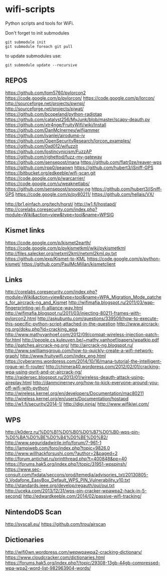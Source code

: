 wifi-scripts
============

Python scripts and tools for WiFi.

Don't forget to init submodules
```
git submodule init
git submodule foreach git pull
```

to update submodules use:
```
git submodule update --recursive
```

## REPOS
https://github.com/tom5760/pylorcon2
https://code.google.com/p/pylorcon/
https://code.google.com/p/lorcon/
http://sourceforge.net/projects/pwnpi/
http://sourceforge.net/projects/piwat/
https://github.com/bcopeland/python-radiotap
https://github.com/catalyst256/MyJunk/blob/master/scapy-deauth.py
https://github.com/xtr4nge/FruityWifi/wiki/Install
https://github.com/DanMcInerney/wifijammer
https://github.com/ivanlei/airodump-iv
https://github.com/OpenSecurityResearch/lorcon_examples/
https://github.com/0xd012/wifuzzit
https://github.com/lostincynicism/FuzzAP
https://github.com/righettod/fuzz-my-gateway
https://github.com/sensepost/mana
https://github.com/flatr0ze/reaver-wps
https://github.com/rpp0/peapwn
https://github.com/hubert3/iSniff-GPS
https://bitbucket.org/edkeeble/wifi-scan.git
https://code.google.com/p/warcarrier/
https://code.google.com/u/weaknetlabs/
https://github.com/sensepost/snoopy-ng
https://github.com/hubert3/iSniff-GPS
https://code.google.com/p/py80211/
https://github.com/hellais/VX/


http://br1.einfach.org/tech/horst/
http://w1.fi/hostapd/
http://corelabs.coresecurity.com/index.php?module=Wiki&action=view&type=tool&name=WPSIG

## Kismet links

https://code.google.com/p/kismet2earth/
https://code.google.com/p/pykismetkml/wiki/pykismetkml
http://files.salecker.org/netxml2kml/netxml2kml.py.txt
https://github.com/exp/Kismet-to-KML
https://code.google.com/p/python-kismet/
https://github.com/PaulMcMillan/kismetclient


## Links

http://corelabs.coresecurity.com/index.php?module=Wiki&action=view&type=tool&name=WPA_Migration_Mode_patches_for_aircrack-ng_and_Kismet
http://wifimafia.blogspot.ru/2011/03/wap-fingerprinting-wi-fi-alliance-way.html
http://wifimafia.blogspot.ru/2011/03/injecting-80211-frames-with-pylorcon2.html
http://askubuntu.com/questions/339509/how-to-execute-this-specific-python-script-attached-in-the-question
http://www.aircrack-ng.org/doku.php?id=cracking_wpa
http://www.mathyvanhoef.com/2012/09/compat-wireless-injection-patch-for.html
http://people.cs.kuleuven.be/~mathy.vanhoef/papers/wpatkip.pdf
http://patches.aircrack-ng.org/
http://aircrack-ng.blogspot.ru/
http://www.swilliamsgroup.com/how-to-quickly-create-a-wifi-network-graph/
http://www.fruitywifi.com/index_eng.html
https://cyberarms.wordpress.com/2014/10/16/mana-tutorial-the-intelligent-rogue-wi-fi-router/
http://chimera40.wordpress.com/2012/02/01/cracking-wpa-using-pyrit-and-or-aircrack-ng/
http://raidersec.blogspot.ru/2013/01/wireless-deauth-attack-using-aireplay.html
http://danmcinerney.org/how-to-kick-everyone-around-you-off-wifi-with-python/
http://wireless.kernel.org/en/developers/Documentation/mac80211
http://wireless.kernel.org/en/users/Documentation/hostapd
http://w1.fi/security/2014-1/
http://digi.ninja/
http://www.wifikiwi.com/


## WPS
http://k0derz.ru/%D0%B1%D0%B0%D0%B7%D0%B0-wps-pin-%D0%BA%D0%BE%D0%B4%D0%BE%D0%B2/
http://www.seguridadwirile.info/forum/7-961-1
http://lampiweb.com/foro/index.php?topic=9826.0
http://www.willhackforsushi.com/?author=2&paged=2
http://forum.antichat.ru/printthread.php?t=400848&pp=40
https://forums.hak5.org/index.php?/topic/31951-wpspinsh/
https://www.sec-consult.com/fxdata/seccons/prod/temedia/advisories_txt/20130805-0_Vodafone_EasyBox_Default_WPS_PIN_Vulnerability_v10.txt
http://standards.ieee.org/develop/regauth/oui/oui.txt
http://uceka.com/2013/12/31/wps-pin-cracker-wpawpa2-hack-in-5-second/
http://edwardkeeble.com/2014/02/passive-wifi-tracking/


## NintendoDS Scan
http://syscall.eu/
https://github.com/trou/airscan

## Dictionaries

http://wifi0wn.wordpress.com/wepwpawpa2-cracking-dictionary/
https://www.cloudcracker.com/dictionaries.html
https://forums.hak5.org/index.php?/topic/29308-13gb-44gb-compressed-wpa-wpa2-word-list-982963904-words/
